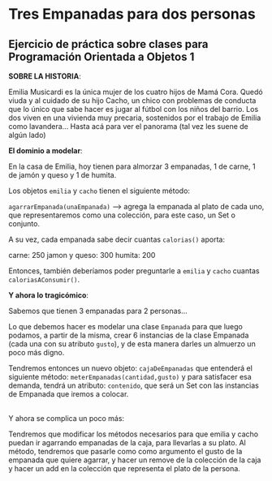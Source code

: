 # Tres Empanadas para dos personas

## Ejercicio de práctica sobre clases para Programación Orientada a Objetos 1

**SOBRE LA HISTORIA**:

Emilia Musicardi es la única mujer de los cuatro hijos de Mamá Cora. 
Quedó viuda y al cuidado de su hijo Cacho, un chico con problemas de conducta
que lo único que sabe hacer es jugar al fútbol con los niños del barrio. 
Los dos viven en una vivienda muy precaria, sostenidos por el trabajo de Emilia 
como lavandera... Hasta acá para ver el panorama (tal vez les suene de algún lado)

**El dominio a modelar**:

En la casa de Emilia, hoy tienen para almorzar 3 empanadas, 1 de carne, 1 de jamón y
queso y 1 de humita.

Los objetos `emilia` y `cacho` tienen el siguiente método:

`agarrarEmpanada(unaEmpanada)` --> agrega la empanada al plato de cada uno, 
que representaremos como una colección, para este caso, un Set o conjunto.


A su vez, cada empanada sabe decir cuantas `calorias()` aporta:

carne: 250
jamon y queso: 300
humita: 200

Entonces, también deberíamos poder preguntarle a `emilia` y `cacho` cuantas
`caloriasAConsumir()`.



**Y ahora lo tragicómico**:

Sabemos que tienen 3 empanadas para 2 personas...

Lo que debemos hacer es modelar una clase `Empanada` para que luego
podamos, a partir de la misma, crear 6 instancias de la clase
Empanada (cada una con su atributo `gusto`), y de esta manera darles
un almuerzo un poco más digno. 

Tendremos entonces un nuevo objeto: `cajaDeEmpanadas` que entenderá el siguiente
método: `meterEmpanadas(cantidad,gusto)` y para satisfacer esa demanda, tendrá 
un atributo: `contenido`, que será un Set con las instancias de Empanada que 
iremos a colocar. 

<br	>
Y ahora se complica un poco más: 

Tendremos que modificar los métodos necesarios para que emilia y cacho puedan ir 
agarrando empanadas de la caja, para llevarlas a su plato. Al método, tendremos
que pasarle como como argumento el gusto de la empanada que quiere agarrar, y 
hacer un remove de la colección de la caja y hacer un add en la colección que
representa el plato de la persona.
 
